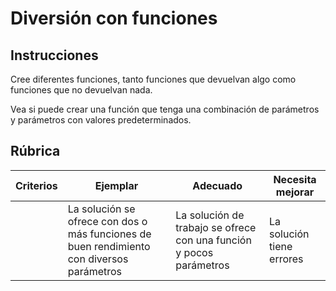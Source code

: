 # Diversión con funciones

## Instrucciones

Cree diferentes funciones, tanto funciones que devuelvan algo como funciones que no devuelvan nada.

Vea si puede crear una función que tenga una combinación de parámetros y parámetros con valores predeterminados.

## Rúbrica

| Criterios | Ejemplar | Adecuado | Necesita mejorar |
| -------- | ------------------------------------ | -------------- | ----------------- |
| | La solución se ofrece con dos o más funciones de buen rendimiento con diversos parámetros | La solución de trabajo se ofrece con una función y pocos parámetros | La solución tiene errores |

